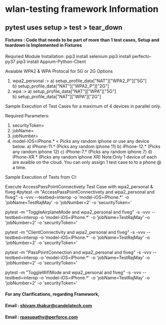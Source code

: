 # wlan-testing framework Information

## pytest  uses setup > test > tear_down
#### Fixtures : Code that needs to be part of more than 1 test cases, Setup and teardown is Implemented in Fixtures

Requried Module Installation:
pip3 install selenium
pip3 install perfecto-py37
pip3 install Appium-Python-Client   

Avaiable WPA2 & WPA Protocal for 5G or 2G Options
1) wpa2_personal :>
    a) setup_profile_data["NAT"]["WPA2_P"]["5G"]  
    b) setup_profile_data["NAT"]["WPA2_P"]["2G"] 
2) wpa :>
    a) setup_profile_data["NAT"]["WPA"]["5G"]  
    b) setup_profile_data["NAT"]["WPA"]["2G"]  

Sample Execution of Test Cases for a maximum of 4 devices in parallel only. 

Required Parameters:
1) securityToken=<Please-Enter-your-securityToken>
2) jobName=<Your-CI-JOB-NAME>
3) jobNumber=<Your-CI-JOB-NUMBER>
4) model-iOS=iPhone.*  < Picks any random iphone or use any device below.
    a) iPhone-11.*   (Picks any random iphone 11)
    b) iPhone-12.*   (Picks any random iphone 12)
    c) iPhone-7.*   (Picks any random iphone 7)
    d) iPhone-XR.*   (Picks any random iphone XR)
    Note:Only 1 device of each are avaible on the cloud.  You can only assign 1 test case to to a phone @ a time. 

Sample Execution of Tests from CI:

Execute AccessPassPointConnectivety Test Case with wpa2_personal & fiveg
#pytest -m "AccessPassPointConnectivety and wpa2_personal and fiveg" -s -vvv --testbed=interop -o 'model-iOS=iPhone.*' -o 'jobName=TestRajMay' -o 'jobNumber=2' -o 'securityToken=<YOUR-SECURITY-TOKEN>'

pytest -m "ToggleAirplaneMode and wpa2_personal and fiveg" -s -vvv --testbed=interop -o 'model-iOS=iPhone.*' -o 'jobName=TestRajMay' -o 'jobNumber=2' -o 'securityToken=<YOUR-SECURITY-TOKEN>'

pytest -m "ClientConnectivity and wpa2_personal and fiveg" -s -vvv --testbed=interop -o 'model-iOS=iPhone.*' -o 'jobName=TestRajMay' -o 'jobNumber=2' -o 'securityToken=<YOUR-SECURITY-TOKEN>'

pytest -m "PassPointConnection and wpa2_personal and fiveg" -s -vvv --testbed=interop -o 'model-iOS=iPhone.*' -o 'jobName=TestRajMay' -o 'jobNumber=2' -o 'securityToken=<YOUR-SECURITY-TOKEN>'

pytest -m "ToggleWifiMode and wpa2_personal and fiveg" -s -vvv --testbed=interop -o 'model-iOS=iPhone.*' -o 'jobName=TestRajMay' -o 'jobNumber=2' -o 'securityToken=<YOUR-SECURITY-TOKEN>'

#### For any Clarifications, regarding Framework, 
#### Email : shivam.thakur@candelatech.com <Shivam>
#### Email : rpasupathy@perforce.com <Raj>



